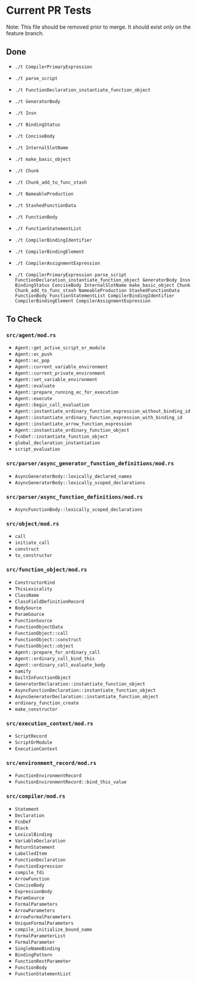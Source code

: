 # Current PR Tests

Note: This file should be removed prior to merge. It should exist _only_ on the feature branch.

## Done

* `./t CompilerPrimaryExpression`
* `./t parse_script`
* `./t FunctionDeclaration_instantiate_function_object`
* `./t GeneratorBody`
* `./t Insn`
* `./t BindingStatus`
* `./t ConciseBody`
* `./t InternalSlotName`
* `./t make_basic_object`
* `./t Chunk`
* `./t Chunk_add_to_func_stash`
* `./t NameableProduction`
* `./t StashedFunctionData`
* `./t FunctionBody`
* `./t FunctionStatementList`
* `./t CompilerBindingIdentifier`
* `./t CompilerBindingElement`
* `./t CompilerAssignmentExpression`

* `./t CompilerPrimaryExpression parse_script FunctionDeclaration_instantiate_function_object GeneratorBody Insn BindingStatus ConciseBody InternalSlotName make_basic_object Chunk Chunk_add_to_func_stash NameableProduction StashedFunctionData FunctionBody FunctionStatementList CompilerBindingIdentifier CompilerBindingElement CompilerAssignmentExpression`

## To Check

### `src/agent/mod.rs`

* `Agent::get_active_script_or_module`
* `Agent::ec_push`
* `Agent::ec_pop`
* `Agent::current_variable_environment`
* `Agent::current_private_environment`
* `Agent::set_variable_environment`
* `Agent::evaluate`
* `Agent::prepare_running_ec_for_execution`
* `Agent::execute`
* `Agent::begin_call_evaluation`
* `Agent::instantiate_ordinary_function_expression_without_binding_id`
* `Agent::instantiate_ordinary_function_expression_with_binding_id`
* `Agent::instantiate_arrow_function_expression`
* `Agent::instantiate_ordinary_function_object`
* `FcnDef::instantiate_function_object`
* `global_declaration_instantiation`
* `script_evaluation`

### `src/parser/async_generator_function_definitions/mod.rs`

* `AsyncGeneratorBody::lexically_declared_names`
* `AsyncGeneratorBody::lexically_scoped_declarations`

### `src/parser/async_function_definitions/mod.rs`

* `AsyncFunctionBody::lexically_scoped_declarations`

### `src/object/mod.rs`

* `call`
* `initiate_call`
* `construct`
* `to_constructor`

### `src/function_object/mod.rs`

* `ConstructorKind`
* `ThisLexicality`
* `ClassName`
* `ClassFieldDefinitionRecord`
* `BodySource`
* `ParamSource`
* `FunctionSource`
* `FunctionObjectData`
* `FunctionObject::call`
* `FunctionObject::construct`
* `FunctionObject::object`
* `Agent::prepare_for_ordinary_call`
* `Agent::ordinary_call_bind_this`
* `Agent::ordinary_call_evaluate_body`
* `namify`
* `BuiltInFunctionObject`
* `GeneratorDeclaration::instantiate_function_object`
* `AsyncFunctionDeclaration::instantiate_function_object`
* `AsyncGeneratorDeclaration::instantiate_function_object`
* `ordinary_function_create`
* `make_constructor`

### `src/execution_context/mod.rs`

* `ScriptRecord`
* `ScriptOrModule`
* `ExecutionContext`

### `src/environment_record/mod.rs`

* `FunctionEnvironmentRecord`
* `FunctionEnvironmentRecord::bind_this_value`

### `src/compiler/mod.rs`

* `Statement`
* `Declaration`
* `FcnDef`
* `Block`
* `LexicalBinding`
* `VariableDeclaration`
* `ReturnStatement`
* `LabelledItem`
* `FunctionDeclaration`
* `FunctionExpression`
* `compile_fdi`
* `ArrowFunction`
* `ConciseBody`
* `ExpressionBody`
* `ParamSource`
* `FormalParameters`
* `ArrowParameters`
* `ArrowFormalParameters`
* `UniqueFormalParameters`
* `compile_initialize_bound_name`
* `FormalParameterList`
* `FormalParameter`
* `SingleNameBinding`
* `BindingPattern`
* `FunctionRestParameter`
* `FunctionBody`
* `FunctionStatementList`
